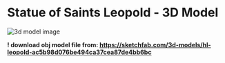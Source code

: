 # Statue of Saints Leopold - 3D Model

![3d model image](https://i.imgur.com/xxxzMuY.png)


__! download obj model file from: https://sketchfab.com/3d-models/hl-leopold-ac5b98d076be494ca37cea87de4bb6bc__
